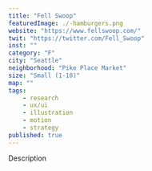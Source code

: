 ```yaml
---
title: "Fell Swoop"
featuredImage: ./-hamburgers.png
website: "https://www.fellswoop.com/"
twit: "https://twitter.com/Fell_Swoop"
inst: ""
category: "F"
city: "Seattle"
neighborhood: "Pike Place Market"
size: "Small (1-10)"
map: ""
tags:
    - research
    - ux/ui
    - illustration
    - motion
    - strategy
published: true
---
```


Description
